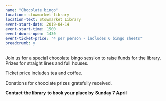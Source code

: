 ```yaml
---
name: "Chocolate bingo"
location: stowmarket-library
location-text: Stowmarket Library
event-start-date: 2019-04-14
event-start-time: 1500
event-doors-open: 1430
event-ticket-price: "4 per person - includes 6 bingo sheets"
breadcrumb: y
---
```


Join us for a special chocolate bingo session to raise funds for the library. Prizes for straight lines and full houses.

Ticket price includes tea and coffee.

Donations for chocolate prizes gratefully received.

**Contact the library to book your place by Sunday 7 April**
